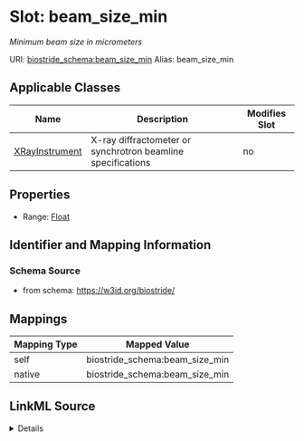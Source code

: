 

# Slot: beam_size_min 


_Minimum beam size in micrometers_





URI: [biostride_schema:beam_size_min](https://w3id.org/biostride/schema/beam_size_min)
Alias: beam_size_min

<!-- no inheritance hierarchy -->





## Applicable Classes

| Name | Description | Modifies Slot |
| --- | --- | --- |
| [XRayInstrument](XRayInstrument.md) | X-ray diffractometer or synchrotron beamline specifications |  no  |






## Properties

* Range: [Float](Float.md)




## Identifier and Mapping Information






### Schema Source


* from schema: https://w3id.org/biostride/




## Mappings

| Mapping Type | Mapped Value |
| ---  | ---  |
| self | biostride_schema:beam_size_min |
| native | biostride_schema:beam_size_min |




## LinkML Source

<details>
```yaml
name: beam_size_min
description: Minimum beam size in micrometers
from_schema: https://w3id.org/biostride/
rank: 1000
alias: beam_size_min
owner: XRayInstrument
domain_of:
- XRayInstrument
range: float

```
</details>